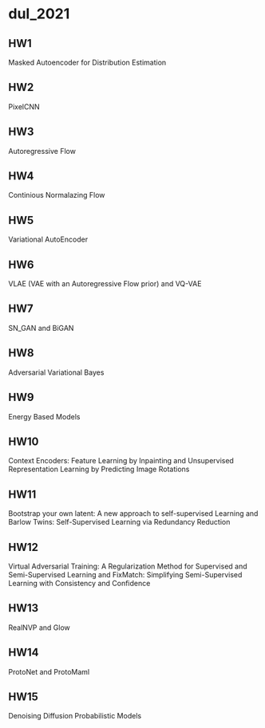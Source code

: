 # dul_2021

## HW1

Masked Autoencoder for Distribution Estimation

## HW2

PixelCNN

## HW3 

Autoregressive Flow

## HW4

Continious Normalazing Flow

## HW5

Variational AutoEncoder

## HW6

VLAE (VAE with an Autoregressive Flow prior) and VQ-VAE

## HW7

SN_GAN and BiGAN

## HW8

Adversarial Variational Bayes

## HW9

Energy Based Models

## HW10

Context Encoders: Feature Learning by Inpainting and Unsupervised Representation Learning by Predicting Image Rotations

## HW11

Bootstrap your own latent: A new approach to self-supervised Learning and Barlow Twins: Self-Supervised Learning via Redundancy Reduction

## HW12

Virtual Adversarial Training: A Regularization Method for Supervised and Semi-Supervised Learning and FixMatch: Simplifying Semi-Supervised Learning with Consistency and Confidence

## HW13

RealNVP and Glow

## HW14

ProtoNet and ProtoMaml

## HW15

Denoising Diffusion Probabilistic Models
